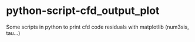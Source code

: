 python-script-cfd_output_plot
=============================

Some scripts in python to print cfd code residuals with matplotlib (num3sis, tau...)
